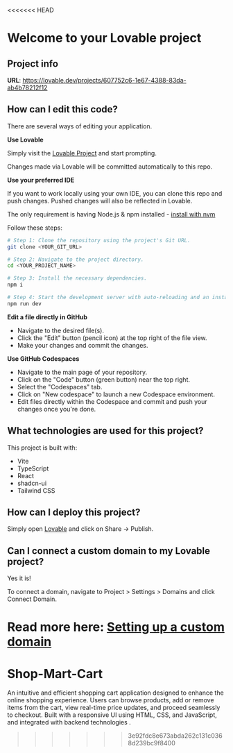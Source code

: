 <<<<<<< HEAD
# Welcome to your Lovable project

## Project info

**URL**: https://lovable.dev/projects/607752c6-1e67-4388-83da-ab4b78212f12

## How can I edit this code?

There are several ways of editing your application.

**Use Lovable**

Simply visit the [Lovable Project](https://lovable.dev/projects/607752c6-1e67-4388-83da-ab4b78212f12) and start prompting.

Changes made via Lovable will be committed automatically to this repo.

**Use your preferred IDE**

If you want to work locally using your own IDE, you can clone this repo and push changes. Pushed changes will also be reflected in Lovable.

The only requirement is having Node.js & npm installed - [install with nvm](https://github.com/nvm-sh/nvm#installing-and-updating)

Follow these steps:

```sh
# Step 1: Clone the repository using the project's Git URL.
git clone <YOUR_GIT_URL>

# Step 2: Navigate to the project directory.
cd <YOUR_PROJECT_NAME>

# Step 3: Install the necessary dependencies.
npm i

# Step 4: Start the development server with auto-reloading and an instant preview.
npm run dev
```

**Edit a file directly in GitHub**

- Navigate to the desired file(s).
- Click the "Edit" button (pencil icon) at the top right of the file view.
- Make your changes and commit the changes.

**Use GitHub Codespaces**

- Navigate to the main page of your repository.
- Click on the "Code" button (green button) near the top right.
- Select the "Codespaces" tab.
- Click on "New codespace" to launch a new Codespace environment.
- Edit files directly within the Codespace and commit and push your changes once you're done.

## What technologies are used for this project?

This project is built with:

- Vite
- TypeScript
- React
- shadcn-ui
- Tailwind CSS

## How can I deploy this project?

Simply open [Lovable](https://lovable.dev/projects/607752c6-1e67-4388-83da-ab4b78212f12) and click on Share -> Publish.

## Can I connect a custom domain to my Lovable project?

Yes it is!

To connect a domain, navigate to Project > Settings > Domains and click Connect Domain.

Read more here: [Setting up a custom domain](https://docs.lovable.dev/tips-tricks/custom-domain#step-by-step-guide)
=======
# Shop-Mart-Cart
An intuitive and efficient shopping cart application designed to enhance the online shopping experience. Users can browse products, add or remove items from the cart, view real-time price updates, and proceed seamlessly to checkout. Built with a responsive UI using HTML, CSS, and JavaScript, and integrated with backend technologies .
>>>>>>> 3e92fdc8e673abda262c131c0368d239bc9f8400
